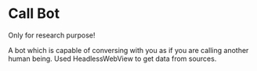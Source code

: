 # Call Bot

Only for research purpose!

A bot which is capable of conversing with you as if you are calling another human being. Used HeadlessWebView to get data from sources.
